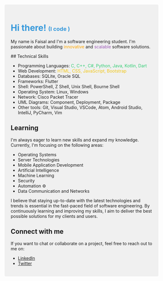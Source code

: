 <div style="background-color: #f0f0f0; padding: 20px; border-radius: 4px;">  <h1 style="color: #3498db; font-weight: bold;">Hi there!   <span style="font-size: 18px;">(I code ‍)</span></h1>  <p>My name is Faisal and I'm a software engineering student.  I'm passionate about building  <span style="color: orange;">innovative</span> and  <span style="color: #9b59b6;">scalable</span> software solutions.</p>  ##  Technical Skills

  <ul>
    <li>Programming Languages:  <span style="color: #2ecc71;">C, C++, C#, Python, Java, Kotlin, Dart  <i class="fas fa-code"></i></span></li>  <li>Web Development:  <span style="color: #f1c40f;">HTML, CSS, JavaScript, Bootstrap  <i class="fas fa-globe"></i></span></li> <li>Databases: SQLite, Oracle SQL  <i class="fas fa-database"></i></li> <li>Frameworks: Flutter  <i class="fas fa-mobile-alt"></i></li> <li>Shell: PowerShell, Z Shell, Unix Shell, Bourne Shell  <i class="fas fa-terminal"></i></li> <li>Operating System: Linux, Windows  <i class="fas fa-laptop"></i></li> <li>Network: Cisco Packet Tracer  <i class="fas fa-wifi"></i></li> <li>UML Diagrams: Component, Deployment, Package  <i class="fas fa-drawings"></i></li> <li>Other tools: Git, Visual Studio, VSCode, Atom, Android Studio, IntelliJ, PyCharm, Vim  <i class="fas fa-toolbox"></i></li> </ul>

  ##  Learning

  I'm always eager to learn new skills and expand my knowledge. Currently, I'm focusing on the following areas:

  * Operating Systems ️
  * Server Technologies 
  * Mobile Application Development 
  * Artificial Intelligence  
  * Machine Learning 
  * Security 
  * Automation ⚙️
  * Data Communication and Networks 

  I believe that staying up-to-date with the latest technologies and trends is essential in the fast-paced field of software engineering. By continuously learning and improving my skills, I aim to deliver the best possible solutions for my clients and users.

  ##  Connect with me

  If you want to chat or collaborate on a project, feel free to reach out to me on:

  - [LinkedIn](https://www.linkedin.com/in/faisal-dawod-170603211)
  - [Twitter](https://www.twitter.com/@FaisalDawod55)

</div>
